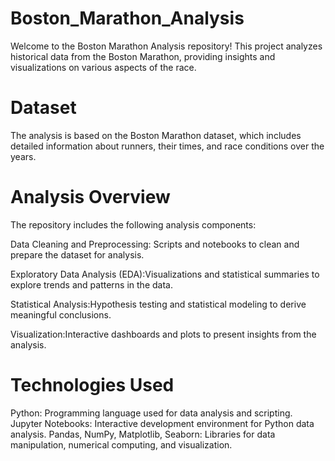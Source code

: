 # Boston_Marathon_Analysis

Welcome to the Boston Marathon Analysis repository! This project analyzes historical data from the Boston Marathon, providing insights and visualizations on various aspects of the race.

# Dataset
The analysis is based on the Boston Marathon dataset, which includes detailed information about runners, their times, and race conditions over the years.

# Analysis Overview
The repository includes the following analysis components:

Data Cleaning and Preprocessing:
Scripts and notebooks to clean and prepare the dataset for analysis.

Exploratory Data Analysis (EDA):Visualizations and statistical summaries to explore trends and patterns in the data.

Statistical Analysis:Hypothesis testing and statistical modeling to derive meaningful conclusions.

Visualization:Interactive dashboards and plots to present insights from the analysis.

# Technologies Used
Python: Programming language used for data analysis and scripting.
Jupyter Notebooks: Interactive development environment for Python data analysis.
Pandas, NumPy, Matplotlib, Seaborn: Libraries for data manipulation, numerical computing, and visualization.
